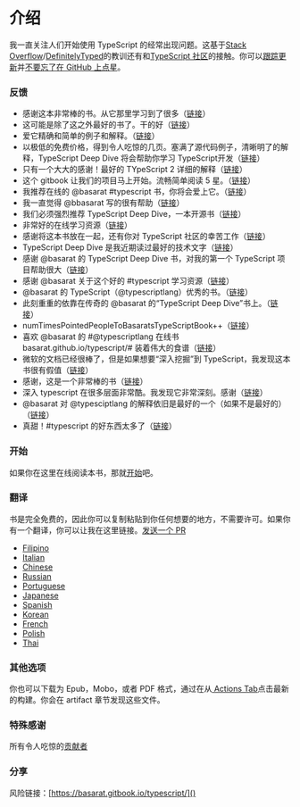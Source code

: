# 介绍

我一直关注人们开始使用 TypeScript 的经常出现问题。这基于[Stack Overflow](http://stackoverflow.com/tags/typescript/topusers)/[DefinitelyTyped](https://github.com/DefinitelyTyped/)的教训还有和[TypeScript 社区](https://github.com/TypeStrong/)的接触。你可以[跟踪更新](https://twitter.com/basarat)并[不要忘了在 GitHub 上点星](https://github.com/basarat/typescript-book)。

### 反馈

- 感谢这本非常棒的书。从它那里学习到了很多（[链接](https://www.gitbook.com/book/basarat/typescript/discussions/21#comment-1468279131934)）
- 这可能是除了这之外最好的书了。干的好（[链接](https://twitter.com/thelondonjs/status/756419561570852864)）
- 爱它精确和简单的例子和解释。（[链接](https://twitter.com/joe_mighty/status/758290957280346112)）
- 以极低的免费价格，得到令人吃惊的几页。塞满了源代码例子，清晰明了的解释，TypeScript Deep Dive 将会帮助你学习 TypeScript开发（[链接](https://www.nativescript.org/blog/details/free-book-typescript-deep-dive)）
- 只有一个大大的感谢！最好的 TYpeScript 2 详细的解释（[链接](https://www.gitbook.com/book/basarat/typescript/discussions/38)）
- 这个 gitbook 让我们的项目马上开始。流畅简单阅读 5 星。（[链接](https://twitter.com/thebabellion/status/779888195559235584)）
- 我推荐在线的 @basarat #typescript 书，你将会爱上它。（[链接](https://twitter.com/markpieszak/status/788099306590969860)）
- 我一直觉得 @bbasarat 写的很有帮助（[链接](https://twitter.com/Brocco/status/789887640656945152)）
- 我们必须强烈推荐 TypeScript Deep Dive，一本开源书（[链接](https://www.siliconrepublic.com/enterprise/typescript-programming-javascript)）
- 非常好的在线学习资源（[链接](https://twitter.com/rdfuhr/status/790193307708076035)）
- 感谢将这本书放在一起，还有你对 TypeScript 社区的幸苦工作（[链接](https://github.com/basarat/typescript-book/pull/183#issuecomment-257799713)）
- TypeScript Deep Dive 是我近期读过最好的技术文字（[链接](https://twitter.com/borekb/status/794287092272599040)）
- 感谢 @basarat 的 TypeScript Deep Dive 书，对我的第一个 TypeScript 项目帮助很大（[链接](https://twitter.com/betolinck/status/797901548562960384)）
- 感谢 @basarat 关于这个好的 #typescript 学习资源（[链接](https://twitter.com/markuse1501/status/799116176815230976)）
- @basarat 的 TypeScript（@typescriptlang）优秀的书。（[链接](https://twitter.com/deeinlove/status/813245965507260417)）
- 此刻重重的依靠在传奇的 @basarat 的“TypeScript Deep Dive”书上。（[链接](https://twitter.com/sitapati/status/814379404956532737)）
- numTimesPointedPeopleToBasaratsTypeScriptBook++（[链接](https://twitter.com/brocco/status/814227741696462848)）
- 喜欢 @basarat 的 #@typescriptlang 在线书 basarat.github.io/typescript/# 装着伟大的食谱（[链接](https://www.gitbook.com/book/basarat/typescript/discussions/59)）
- 微软的文档已经很棒了，但是如果想要“深入挖掘”到 TypeScript，我发现这本书很有假值（[链接](https://twitter.com/caludio/status/876729910550831104)）
- 感谢，这是一个非常棒的书（[链接]()）
- 深入 typescript 在很多层面非常酷。我发现它非常深刻。感谢（[链接](https://twitter.com/jjwonmin/status/885666375548547073)）
- @basarat 对 @typesciptlang 的解释依旧是最好的一个（如果不是最好的）（[链接](https://twitter.com/stevealee/status/953953255968698368)）
- 真甜！#typescript 的好东西太多了（[链接](https://twitter.com/pauliescanlon/status/989898852474998784)）

### 开始

如果你在这里在线阅读本书，那就[开始]()吧。

### 翻译

书是完全免费的，因此你可以复制粘贴到你任何想要的地方，不需要许可。如果你有一个翻译，你可以让我在这里链接。[发送一个 PR](https://github.com/basarat/typescript-book/edit/master/README.md)

- [Filipino](https://github.com/themarshann/typescript-book-fil)
- [Italian](https://github.com/TizioFittizio/typescript-book)
- [Chinese](https://github.com/jkchao/typescript-book-chinese)
- [Russian](https://github.com/etroynov/typescript-book)
- [Portuguese](https://github.com/overlineink/typescript-book)
- [Japanese](https://github.com/yohamta/typescript-book)
- [Spanish](https://github.com/melissarofman/typescript-book)
- [Korean](https://github.com/radlohead/typescript-book)
- [French](https://github.com/HachemiH/typescript-book)
- [Polish](https://github.com/mbiesiad/typescript-book/tree/pl_PL)
- [Thai](https://github.com/futurouz/typescript-book)

### 其他选项

你也可以下载为 Epub，Mobo，或者 PDF 格式，通过在从[ Actions Tab](https://github.com/basarat/typescript-book/actions)点击最新的构建。你会在 artifact 章节发现这些文件。

### 特殊感谢

所有令人吃惊的[贡献者](https://github.com/basarat/typescript-book/graphs/contributors)

### 分享

风险链接：[https://basarat.gitbook.io/typescript/]()